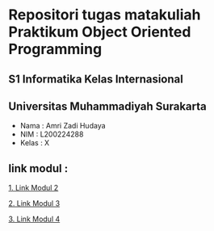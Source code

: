 # Repositori tugas matakuliah Praktikum Object Oriented Programming

## S1 Informatika Kelas Internasional
## Universitas Muhammadiyah Surakarta

- Nama	: Amri Zadi Hudaya
- NIM	: L200224288
- Kelas : X

## link modul :
[1. Link Modul 2](/modul2)

[2. Link Modul 3](/modul3)

[3. Link Modul 4](/modul4)